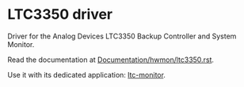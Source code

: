 # LTC3350 driver
Driver for the Analog Devices LTC3350 Backup Controller and System Monitor.

Read the documentation at [Documentation/hwmon/ltc3350.rst](https://github.com/c-facade/ltc3350-driver/blob/main/Documentation/hwmon/ltc3350.rst).

Use it with its dedicated application: [ltc-monitor](https://github.com/c-facade/ltc-monitor).
